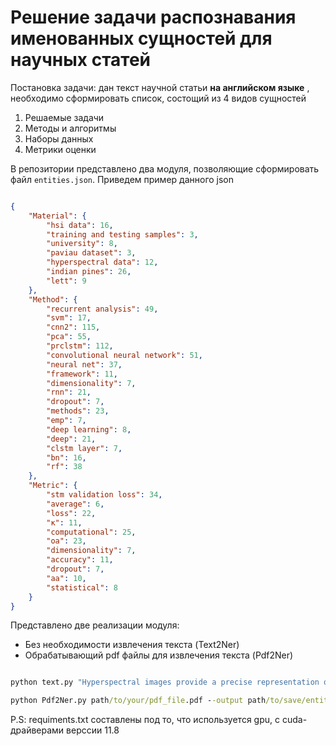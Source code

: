 # Решение задачи распознавания именованных сущностей для научных статей

Постановка задачи: дан текст научной статьи **на английском языке** , необходимо сформировать список, состощий из 4 видов сущностей
1) Решаемые задачи
2) Методы и алгоритмы
3) Наборы данных 
4) Метрики оценки

В репозитории представлено два модуля, позволяющие сформировать файл `entities.json`. Приведем пример данного json

```json

{
    "Material": {
        "hsi data": 16,
        "training and testing samples": 3,
        "university": 8,
        "paviau dataset": 3,
        "hyperspectral data": 12,
        "indian pines": 26,
        "lett": 9
    },
    "Method": {
        "recurrent analysis": 49,
        "svm": 17,
        "cnn2": 115,
        "pca": 55,
        "prclstm": 112,
        "convolutional neural network": 51,
        "neural net": 37,
        "framework": 11,
        "dimensionality": 7,
        "rnn": 21,
        "dropout": 7,
        "methods": 23,
        "emp": 7,
        "deep learning": 8,
        "deep": 21,
        "clstm layer": 7,
        "bn": 16,
        "rf": 38
    },
    "Metric": {
        "stm validation loss": 34,
        "average": 6,
        "loss": 22,
        "κ": 11,
        "computational": 25,
        "oa": 23,
        "dimensionality": 7,
        "accuracy": 11,
        "dropout": 7,
        "aa": 10,
        "statistical": 8
    }
}

```

Представлено две реализации модуля: 
- Без необходимости извлечения текста (Text2Ner)
- Обрабатывающий pdf файлы для извлечения текста (Pdf2Ner)

```cmd

python text.py "Hyperspectral images provide a precise representation of the earth's surface, with abundant spectral and spatial features,  but normal classification algorithms use only the information provided"

```

```cmd
python Pdf2Ner.py path/to/your/pdf_file.pdf --output path/to/save/entities.json
```

P.S: requiments.txt  составлены под то, что используется gpu, с cuda-драйверами верссии 11.8

